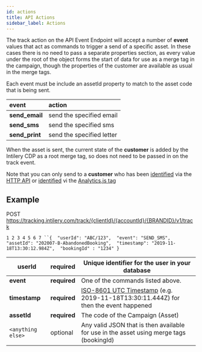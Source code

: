 ```yaml
---
id: actions
title: API Actions
sidebar_label: Actions
---
```


The track action on the API Event Endpoint will accept a number of **event** values that act as commands to trigger a send of a specific asset. In these cases there is no need to pass a separate properties section, as every value under the root of the object forms the start of data for use as a merge tag in the campaign, though the properties of the customer are available as usual in the merge tags.

Each event must be include an assetId property to match to the asset code that is being sent.

| **event**      | **action**                |
| :------------- | :------------------------ |
| **send_email** | send the specified email  |
| **send_sms**   | send the specified sms    |
| **send_print** | send the specified letter |

 

When the asset is sent, the current state of the **customer** is added by the Intilery CDP as a root merge tag, so does not need to be passed in on the track event.

Note that you can only send to a **customer** who has been [identified](./api1#identify-action) via the [HTTP API](../apis/api1) or [identified](../tag/reference#identify) vi the [Analytics.js tag](../tag/tag1)

## Example

POST https://tracking.intilery.com/track/{clientId}/{accountId}/{BRANDID}/v1/track

```
1 2 3 4 5 6 7 ``{  "userId": "ABC/123",  "event": "SEND_SMS",  "assetId": "202007-B-AbandonedBooking",  "timestamp": "2019-11-18T13:30:12.984Z",  "bookingId" : "1234" }
```

| **userId**        | **required** | Unique identifier for the user in your database              |
| ----------------- | ------------ | ------------------------------------------------------------ |
| **event**         | **required** | One of the commands listed above.                            |
| **timestamp**     | **required** | [ISO-8601 UTC Timestamp](http://en.wikipedia.org/wiki/ISO_8601) (e.g. 2019-11-18T13:30:11.444Z) for then the event happened |
| **assetId**       | **required** | The code of the Campaign (Asset)                             |
| `<anything else>` | optional     | Any valid JSON that is then available for use in the asset using merge tags (bookingId) |